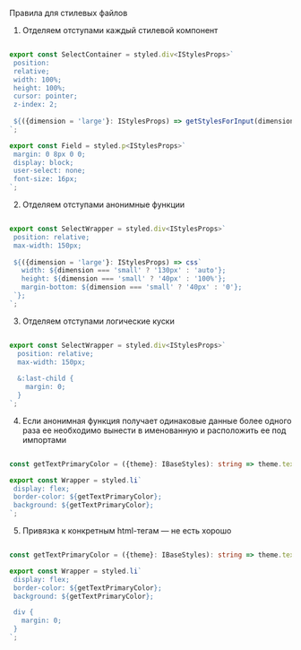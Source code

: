Правила для стилевых файлов

1. Отделяем отступами каждый стилевой компонент

```typescript

export const SelectContainer = styled.div<IStylesProps>`  
 position: 
 relative; 
 width: 100%; 
 height: 100%; 
 cursor: pointer; 
 z-index: 2;  
 
 ${({dimension = 'large'}: IStylesProps) => getStylesForInput(dimension)};  
`;

export const Field = styled.p<IStylesProps>`  
 margin: 0 8px 0 0; 
 display: block; 
 user-select: none; 
 font-size: 16px;
`;

```

2. Отделяем отступами анонимные функции

```typescript

export const SelectWrapper = styled.div<IStylesProps>`  
 position: relative; 
 max-width: 150px;  
 
 ${({dimension = 'large'}: IStylesProps) => css`  
   width: ${dimension === 'small' ? '130px' : 'auto'};  
   height: ${dimension === 'small' ? '40px' : '100%'};  
   margin-bottom: ${dimension === 'small' ? '40px' : '0'};  
 `};
`;
```

3. Отделяем отступами логические куски

```typescript

export const SelectWrapper = styled.div<IStylesProps>`  
  position: relative; 
  max-width: 150px;  
  
  &:last-child {
    margin: 0;
  }
`;
```

4. Если анонимная функция получает одинаковые данные более одного раза ее необходимо вынести в именованную и расположить
   ее под импортами

```typescript

const getTextPrimaryColor = ({theme}: IBaseStyles): string => theme.text.primary.default;

export const Wrapper = styled.li`  
 display: flex; 
 border-color: ${getTextPrimaryColor};  
 background: ${getTextPrimaryColor};  
`;
```

5. Привязка к конкретным html-тегам — не есть хорошо

```typescript

const getTextPrimaryColor = ({theme}: IBaseStyles): string => theme.text.primary.default;

export const Wrapper = styled.li`  
 display: flex; 
 border-color: ${getTextPrimaryColor};  
 background: ${getTextPrimaryColor};  

 div {
   margin: 0;
 }
`;
```

